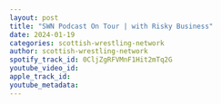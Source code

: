 ```yaml
---
layout: post
title: "SWN Podcast On Tour | with Risky Business"
date: 2024-01-19
categories: scottish-wrestling-network
author: scottish-wrestling-network
spotify_track_id: 0CljZgRFVMnF1Hit2mTq2G
youtube_video_id: 
apple_track_id: 
youtube_metadata: 
---
```

